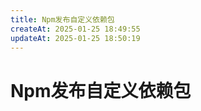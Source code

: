 ```yaml
---
title: Npm发布自定义依赖包
createAt: 2025-01-25 18:49:55
updateAt: 2025-01-25 18:50:19
---
```


# Npm发布自定义依赖包

